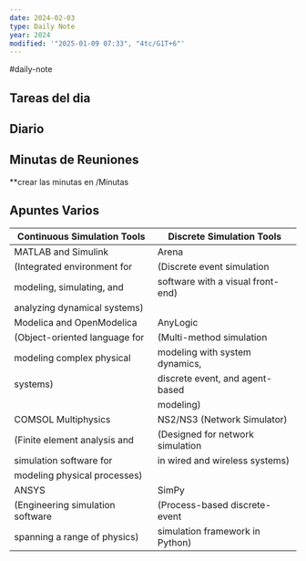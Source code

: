 ```yaml
---
date: 2024-02-03
type: Daily Note
year: 2024
modified: '"2025-01-09 07:33", "4tc/G1T+6"'
---
```

#daily-note

## Tareas del dia

## Diario

## Minutas de Reuniones
**crear las minutas en /Minutas

## Apuntes Varios


| Continuous Simulation Tools | Discrete Simulation Tools |
| ---- | ---- |
| MATLAB and Simulink | Arena |
| (Integrated environment for | (Discrete event simulation |
| modeling, simulating, and | software with a visual front-end) |
| analyzing dynamical systems) |  |
| Modelica and OpenModelica | AnyLogic |
| (Object-oriented language for | (Multi-method simulation |
| modeling complex physical | modeling with system dynamics, |
| systems) | discrete event, and agent-based |
|  | modeling) |
| COMSOL Multiphysics | NS2/NS3 (Network Simulator) |
| (Finite element analysis and | (Designed for network simulation |
| simulation software for | in wired and wireless systems) |
| modeling physical processes) |  |
| ANSYS | SimPy |
| (Engineering simulation software | (Process-based discrete-event |
| spanning a range of physics) | simulation framework in Python) |

